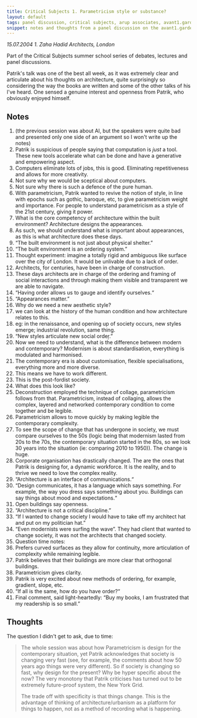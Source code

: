 ```yaml
---
title: Critical Subjects 1. Parametricism style or substance?
layout: default
tags: panel discussion, critical subjects, arup associates, avant1.garde
snippet: notes and thoughts from a panel discussion on the avant1.garde featuring Catherine Rossi, Kim Quazi, Joseph Young and Michael Daley
---
```


*15.07.2004 1. Zaha Hadid Architects, London*

Part of the Critical Subjects summer school series of debates, lectures and
panel discussions.

Patrik's talk was one of the best all week, as it was extremely clear and
articulate about his thoughts on architecture, quite surprisingly so
considering the way the books are written and some of the other talks of his
I've heard. One sensed a genuine interest and openness from Patrik, who
obviously enjoyed himself. 

## Notes

1. (the previous session was about AI, but the speakers were quite bad and
  presented only one side of an argument so I won't write up the notes)
1. Patrik is suspicious of people saying that computation is _just_ a tool. These
  new tools accelerate what can be done and have a generative and empowering
  aspect.
1. Computers eliminate lots of jobs, this is good. Eliminating repetitiveness
  and allows for more creativity.
1. Not sure why we would be sceptical about computers.
1. Not sure why there is such a defence of the pure human.
1. With parametricism, Patrik wanted to revive the notion of style, in line with
  epochs such as gothic, baroque, etc, to give parametricism weight and
  importance. For people to understand parametricism as a style of the 21st
  century, giving it power.
1. What is the core competency of architecture within the built environment?
  Architecture designs the appearances.
1. As such, we should understand what is important about appearances, as this is
  what architecture does these days.
1. “The built environment is not just about physical shelter.”
1. “The built environment is an ordering system.”
1. Thought experiment: imagine a totally rigid and ambiguous like surface over
  the city of London. It would be unlivable due to a lack of order.
1. Architects, for centuries, have been in charge of construction.
1. These days architects are in charge of the ordering and framing of social
  interactions and through making them visible and transparent we are able to
  navigate.
1. “Having order allows us to gauge and identify ourselves.“
1. “Appearances matter.”
1. Why do we need a new aesthetic style?
  1. we can look at the history of the human condition and how architecture
    relates to this.
  1. eg: in the renaissance, and opening up of society occurs, new styles
    emerge; industrial revolution, same thing.
  1. “New styles articulate new social order̦.”
  1. Now we need to understand, what is the difference between modern and
    contemporary? Modernism is about standardisation, everything is modulated
    and harmonised.
  1. The contemporary era is about customisation, flexible specialisations,
    everything more and more diverse.
  1. This means we have to work different.
  1. This is the post-fordist society.
  1. What does this look like?
1. Deconstruction employed the technique of collage, parametricism follows from
  that. Parametricism, instead of collaging, allows the complex, layered and
  networked contemporary condition to come together and be legible.
1. Parametricism allows to move quickly by making legible the contemporary
  complexity.
1. To see the scope of change that has undergone in society, we must compare
  ourselves to the 50s (logic being that modernism lasted from 20s to the 70s,
  the contemporary situation started in the 80s, so we look 30 years into the
  situation (ie: comparing 2010 to 1950)). The change is huge.
1. Corporate organisation has drastically changed. The are the ones that Patrik
  is designing for, a dynamic workforce. It is the reality, and to thrive we
  need to love the complex reality.
1. “Architecture is an interface of communications.“
1. “Design communicates, it has a language which says something. For example,
  the way you dress says something about you. Buildings can say things about
  mood and expectations.“
1. Open buildings say openness.
1. “Architecture is not a critical discipline.”
1. “If I wanted to change society I would have to take off my architect hat and
  put on my politician hat.”
1. “Even modernists were surfing the wave”. They had client that wanted to
  change society, it was not the architects that changed society.
1. Question time notes:
  1. Prefers curved surfaces as they allow for continuity, more articulation of
    complexity while remaining legible.
  1. Patrik believes that their buildings are more clear that orthogonal
    buildings.
  1. Parametricism gives clarity.
  1. Patrik is very excited about new methods of ordering, for example,
    gradient, slope, etc.
  1. “If all is the same, how do you have order?“
1. Final comment, said light-heartedly: “Buy my books, I am frustrated that my
  readership is so small.”




## Thoughts

The question I didn't get to ask, due to time:

> The whole session was about how Parametricism is design for the contemporary
situation, yet Patrik acknowledges that society is changing very fast (see, for
example, the comments about how 50 years ago things were very different). So if
society is changing so fast, why design for the present? Why be hyper specific
about the now? The very monotony that Patrik criticises has turned out to be
extremely future-proof system, the New York Grid.
> 
> The trade off with specificity is that things change. This is the advantage of
thinking of architecture/urbanism as a platform for things to happen, not as a
method of recording what is happening.

